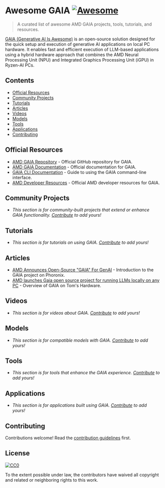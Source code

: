 # Awesome GAIA [![Awesome](https://awesome.re/badge.svg)](https://awesome.re)

> A curated list of awesome AMD GAIA projects, tools, tutorials, and resources.

[GAIA (Generative AI Is Awesome)](https://github.com/amd/gaia) is an open-source solution designed for the quick setup and execution of generative AI applications on local PC hardware. It enables fast and efficient execution of LLM-based applications using a hybrid hardware approach that combines the AMD Neural Processing Unit (NPU) and Integrated Graphics Processing Unit (iGPU) in Ryzen-AI PCs.

## Contents

- [Official Resources](#official-resources)
- [Community Projects](#community-projects)
- [Tutorials](#tutorials)
- [Articles](#articles)
- [Videos](#videos)
- [Models](#models)
- [Tools](#tools)
- [Applications](#applications)
- [Contributing](#contributing)

## Official Resources

- [AMD GAIA Repository](https://github.com/amd/gaia) - Official GitHub repository for GAIA.
- [AMD GAIA Documentation](https://github.com/amd/gaia/tree/main/docs) - Official documentation for GAIA.
- [GAIA CLI Documentation](https://github.com/amd/gaia/blob/main/docs/cli.md) - Guide to using the GAIA command-line interface.
- [AMD Developer Resources](https://www.amd.com/en/developer/resources/technical-articles/gaia-an-open-source-project-from-amd-for-running-local-llms-on-ryzen-ai.html) - Official AMD developer resources for GAIA.

## Community Projects

- *This section is for community-built projects that extend or enhance GAIA functionality. [Contribute](CONTRIBUTING.md) to add yours!*

## Tutorials

- *This section is for tutorials on using GAIA. [Contribute](CONTRIBUTING.md) to add yours!*

## Articles

- [AMD Announces Open-Source "GAIA" For GenAI](https://www.phoronix.com/news/AMD-GAIA-Open-Source) - Introduction to the GAIA project on Phoronix.
- [AMD launches Gaia open source project for running LLMs locally on any PC](https://www.tomshardware.com/tech-industry/artificial-intelligence/amd-launches-gaia-open-source-project-for-running-llms-locally-on-any-pc) - Overview of GAIA on Tom's Hardware.

## Videos

- *This section is for videos about GAIA. [Contribute](CONTRIBUTING.md) to add yours!*

## Models

- *This section is for compatible models with GAIA. [Contribute](CONTRIBUTING.md) to add yours!*

## Tools

- *This section is for tools that enhance the GAIA experience. [Contribute](CONTRIBUTING.md) to add yours!*

## Applications

- *This section is for applications built using GAIA. [Contribute](CONTRIBUTING.md) to add yours!*

## Contributing

Contributions welcome! Read the [contribution guidelines](CONTRIBUTING.md) first.

## License

[![CC0](https://mirrors.creativecommons.org/presskit/buttons/88x31/svg/cc-zero.svg)](https://creativecommons.org/publicdomain/zero/1.0)

To the extent possible under law, the contributors have waived all copyright and related or neighboring rights to this work.